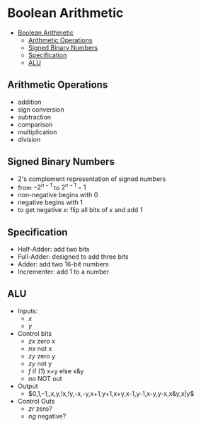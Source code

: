 # Boolean Arithmetic

- [Boolean Arithmetic](#boolean-arithmetic)
  - [Arithmetic Operations](#arithmetic-operations)
  - [Signed Binary Numbers](#signed-binary-numbers)
  - [Specification](#specification)
  - [ALU](#alu)

## Arithmetic Operations

- addition
- sign conversion
- subtraction
- comparison
- multiplication
- division

## Signed Binary Numbers

- 2's complement representation of signed numbers
- from $-2^{n-1}$ to $2^{n-1}-1$
- non-negative begins with $0$
- negative begins with $1$
- to get negative $x$: flip all bits of $x$ and add $1$

## Specification

- Half-Adder: add two bits
- Full-Adder: designed to add three bits
- Adder: add two 16-bit numbers
- Incrementer: add 1 to a number

## ALU

- Inputs:
  - $x$
  - $y$
- Control bits
  - $zx$ zero x
  - $nx$ not x
  - $zy$ zero y
  - $zy$ not y
  - $f$  if (1) x+y else x&y
  - $no$ NOT out
- Output
  - $0,1,-1,,x,y,!x,!y,-x,-y,x+1,y+1,x+y,x-1,y-1,x-y,y-x,x&y,x|y$
- Control Outs
  - $zr$ zero?
  - $ng$ negative?